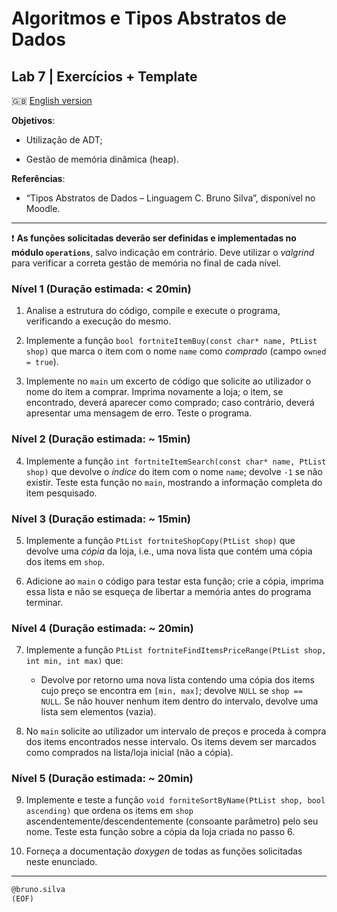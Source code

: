 # Algoritmos e Tipos Abstratos de Dados

## Lab 7 | Exercícios + Template  

:gb: [English version](README_en.md)

**Objetivos**:

- Utilização de ADT;

- Gestão de memória dinâmica (heap).

**Referências**:

- “Tipos Abstratos de Dados – Linguagem C. Bruno Silva”, disponível no Moodle.

---

:exclamation: **As funções solicitadas deverão ser definidas e implementadas no módulo `operations`**, salvo indicação em contrário. Deve utilizar o *valgrind* para verificar a correta gestão de memória no final de cada nível.

### Nível 1 (Duração estimada: < 20min)

1. Analise a estrutura do código, compile e execute o programa, verificando a execução do mesmo.

2. Implemente a função `bool fortniteItemBuy(const char* name, PtList shop)` que marca o item com o nome `name` como *comprado* (campo `owned = true`).

3. Implemente no `main` um excerto de código que solicite ao utilizador o nome do item a comprar. Imprima novamente a loja; o item, se encontrado, deverá aparecer como comprado; caso contrário, deverá apresentar uma mensagem de erro. Teste o programa.

### Nível 2 (Duração estimada: ~ 15min)

4. Implemente a função `int fortniteItemSearch(const char* name, PtList shop)` que devolve o *índice* do item com o nome `name`; devolve `-1` se não existir. Teste esta função no `main`, mostrando a informação completa do item pesquisado.

### Nível 3 (Duração estimada: ~ 15min)

5. Implemente a função `PtList fortniteShopCopy(PtList shop)` que devolve uma *cópia* da loja, i.e., uma nova lista que contém uma cópia dos items em `shop`.

6. Adicione ao `main` o código para testar esta função; crie a cópia, imprima essa lista e não se esqueça de libertar a memória antes do programa terminar.

### Nível 4 (Duração estimada: ~ 20min)

7. Implemente a função `PtList fortniteFindItemsPriceRange(PtList shop, int min, int max)` que:

	- Devolve por retorno uma nova lista contendo uma cópia dos items cujo preço se encontra em `[min, max]`; devolve `NULL` se `shop == NULL`. Se não houver nenhum item dentro do intervalo, devolve uma lista sem elementos (vazia).
	
8. No `main` solicite ao utilizador um intervalo de preços e proceda à compra dos items encontrados nesse intervalo. Os items devem ser marcados como comprados na lista/loja inicial (não a cópia).

### Nível 5 (Duração estimada: ~ 20min)

9. Implemente e teste a função `void forniteSortByName(PtList shop, bool ascending)` que ordena os items em `shop` ascendentemente/descendentemente (consoante parâmetro) pelo seu nome. Teste esta função sobre a cópia da loja criada no passo 6.

10. Forneça a documentação *doxygen* de todas as funções solicitadas neste enunciado.

---

```markdown
@bruno.silva
(EOF)
``` 